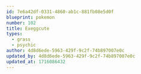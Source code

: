 ```yaml
---
id: 7e6a42df-0331-4860-ab1c-881fb08e5d0f
blueprint: pokemon
number: 102
title: Exeggcute
types:
  - grass
  - psychic
author: 4d8d6ede-5963-429f-9c2f-74b897007e0c
updated_by: 4d8d6ede-5963-429f-9c2f-74b897007e0c
updated_at: 1716086432
---
```

